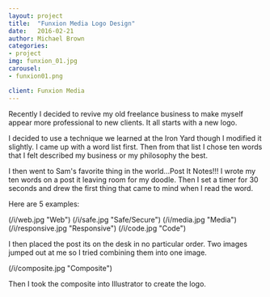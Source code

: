 ```yaml
---
layout: project
title:  "Funxion Media Logo Design"
date:   2016-02-21
author: Michael Brown
categories:
- project
img: funxion_01.jpg
carousel:
- funxion01.png

client: Funxion Media
---
```

Recently I decided to revive my old freelance business to make myself appear more professional to new clients. It all starts with a new logo.

I decided to use a technique we learned at the Iron Yard though I modified it slightly. I came up with a word list first. Then from that list I chose ten words that I felt described my business or my philosophy the best.

I then went to Sam's favorite thing in the world...Post It Notes!!!  I wrote my ten words on a post it leaving room for my doodle. Then I set a timer for 30 seconds and drew the first thing that came to mind when I read the word.

Here are 5 examples:

(/i/web.jpg "Web")
(/i/safe.jpg "Safe/Secure")
(/i/media.jpg "Media")
(/i/responsive.jpg "Responsive")
(/i/code.jpg "Code")

I then placed the post its on the desk in no particular order. Two images jumped out at me so I tried combining them into one image.

(/i/composite.jpg "Composite")

Then I took the composite into Illustrator to create the logo.

